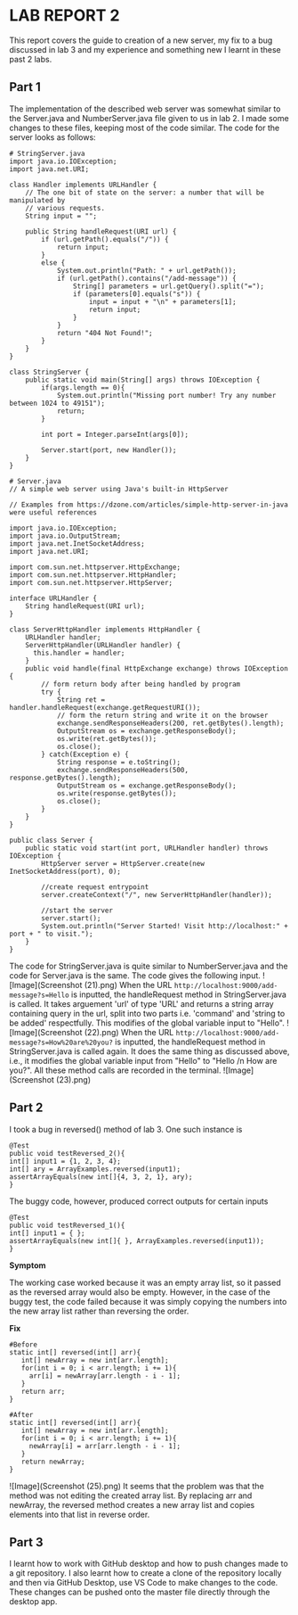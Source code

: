 # **LAB REPORT 2**
This report covers the guide to creation of a new server, my fix to a bug discussed in lab 3 and my experience and something new I learnt in these past 2 labs.
## **Part 1**
The implementation of the described web server was somewhat similar to the Server.java and NumberServer.java file given to us in lab 2. I made some changes to these files, keeping most of the code similar. The code for the server looks as follows:
```
# StringServer.java
import java.io.IOException;
import java.net.URI;

class Handler implements URLHandler {
    // The one bit of state on the server: a number that will be manipulated by
    // various requests.
    String input = "";

    public String handleRequest(URI url) {
        if (url.getPath().equals("/")) {
            return input;
        }
        else {
            System.out.println("Path: " + url.getPath());
            if (url.getPath().contains("/add-message")) {
                String[] parameters = url.getQuery().split("=");
                if (parameters[0].equals("s")) {
                    input = input + "\n" + parameters[1];
                    return input;
                }
            }
            return "404 Not Found!";
        }
    }
}

class StringServer {
    public static void main(String[] args) throws IOException {
        if(args.length == 0){
            System.out.println("Missing port number! Try any number between 1024 to 49151");
            return;
        }

        int port = Integer.parseInt(args[0]);

        Server.start(port, new Handler());
    }
}
```
```
# Server.java
// A simple web server using Java's built-in HttpServer

// Examples from https://dzone.com/articles/simple-http-server-in-java were useful references

import java.io.IOException;
import java.io.OutputStream;
import java.net.InetSocketAddress;
import java.net.URI;

import com.sun.net.httpserver.HttpExchange;
import com.sun.net.httpserver.HttpHandler;
import com.sun.net.httpserver.HttpServer;

interface URLHandler {
    String handleRequest(URI url);
}

class ServerHttpHandler implements HttpHandler {
    URLHandler handler;
    ServerHttpHandler(URLHandler handler) {
      this.handler = handler;
    }
    public void handle(final HttpExchange exchange) throws IOException {
        // form return body after being handled by program
        try {
            String ret = handler.handleRequest(exchange.getRequestURI());
            // form the return string and write it on the browser
            exchange.sendResponseHeaders(200, ret.getBytes().length);
            OutputStream os = exchange.getResponseBody();
            os.write(ret.getBytes());
            os.close();
        } catch(Exception e) {
            String response = e.toString();
            exchange.sendResponseHeaders(500, response.getBytes().length);
            OutputStream os = exchange.getResponseBody();
            os.write(response.getBytes());
            os.close();
        }
    }
}

public class Server {
    public static void start(int port, URLHandler handler) throws IOException {
        HttpServer server = HttpServer.create(new InetSocketAddress(port), 0);

        //create request entrypoint
        server.createContext("/", new ServerHttpHandler(handler));

        //start the server
        server.start();
        System.out.println("Server Started! Visit http://localhost:" + port + " to visit.");
    }
}
```
The code for StringServer.java is quite similar to NumberServer.java and the code for Server.java is the same. The code gives the following input.
![Image](Screenshot (21).png)
When the URL `http://localhost:9000/add-message?s=Hello` is inputted, the handleRequest method in StringServer.java is called. It takes arguement 'url' of type 'URL' and returns a string array containing query in the url, split into two parts i.e. 'command' and 'string to be added' respectfully. This modifies of the global variable input to "Hello".
![Image](Screenshot (22).png)
When the URL `http://localhost:9000/add-message?s=How%20are%20you?` is inputted, the handleRequest method in StringServer.java is called again. It does the same thing as discussed above, i.e., it modifies the global variable input from "Hello" to "Hello /n How are you?". All these method calls are recorded in the terminal.
![Image](Screenshot (23).png)

## **Part 2**
I took a bug in reversed() method of lab 3. One such instance is 
```
@Test
public void testReversed_2(){
int[] input1 = {1, 2, 3, 4};
int[] ary = ArrayExamples.reversed(input1);
assertArrayEquals(new int[]{4, 3, 2, 1}, ary);
}
```
The buggy code, however, produced correct outputs for certain inputs
```
@Test
public void testReversed_1(){
int[] input1 = { };
assertArrayEquals(new int[]{ }, ArrayExamples.reversed(input1));
}
```
**Symptom**


The working case worked because it was an empty array list, so it passed as the reversed array would also be empty. However, in the case of the buggy test, the code failed because it was simply copying the numbers into the new array list rather than reversing the order.


**Fix**
```
#Before
static int[] reversed(int[] arr){
   int[] newArray = new int[arr.length];
   for(int i = 0; i < arr.length; i += 1){
     arr[i] = newArray[arr.length - i - 1];
   }
   return arr;
}
```
```
#After
static int[] reversed(int[] arr){
   int[] newArray = new int[arr.length];
   for(int i = 0; i < arr.length; i += 1){
     newArray[i] = arr[arr.length - i - 1];
   }
   return newArray;
}
```
![Image](Screenshot (25).png)
It seems that the problem was that the method was not editing the created array list. By replacing arr and newArray, the reversed method creates a new array list and copies elements into that list in reverse order.

## **Part 3**
I learnt how to work with GitHub desktop and how to push changes made to a git repository. I also learnt how to create a clone of the repository locally and then via GitHub Desktop, use VS Code to make changes to the code. These changes can be pushed onto the master file directly through the desktop app.
